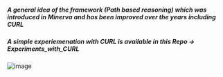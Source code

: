 ##### A general idea of the framework (Path based reasoning) which was introduced in Minerva and has been improved over the years including CURL 
##### A simple experiemenation with CURL is available in this Repo -> Experiments_with_CURL

![image](https://github.com/SankarshU/Knowledge-Graph-Reasoning/assets/44226862/849297c8-446b-47bd-a45f-712669518f30)
